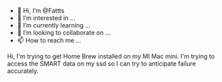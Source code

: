- 👋 Hi, I’m @Fattts
- 👀 I’m interested in ...
- 🌱 I’m currently learning ...
- 💞️ I’m looking to collaborate on ...
- 📫 How to reach me ...

<!---
Fattts/Fattts is a ✨ special ✨ repository because its `README.md` (this file) appears on your GitHub profile.
You can click the Preview link to take a look at your changes.
--->
Hi, I'm trying to get Home Brew installed on my MI Mac mini. 
I'm trying to access the SMART data on my ssd so I can try to anticipate failure accurately.
